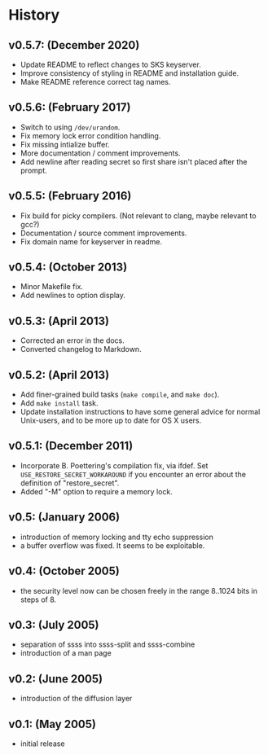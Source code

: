 # History

## v0.5.7: (December 2020)

* Update README to reflect changes to SKS keyserver.
* Improve consistency of styling in README and installation guide.
* Make README reference correct tag names.


## v0.5.6: (February 2017)

* Switch to using `/dev/urandom`.
* Fix memory lock error condition handling.
* Fix missing intialize buffer.
* More documentation / comment improvements.
* Add newline after reading secret so first share isn't placed after the prompt.


## v0.5.5: (February 2016)

* Fix build for picky compilers.  (Not relevant to clang, maybe relevant to gcc?)
* Documentation / source comment improvements.
* Fix domain name for keyserver in readme.


## v0.5.4: (October 2013)

* Minor Makefile fix.
* Add newlines to option display.


## v0.5.3: (April 2013)

* Corrected an error in the docs.
* Converted changelog to Markdown.


## v0.5.2: (April 2013)

* Add finer-grained build tasks (`make compile`, and `make doc`).
* Add `make install` task.
* Update installation instructions to have some general advice for normal
  Unix-users, and to be more up to date for OS X users.


## v0.5.1: (December 2011)

* Incorporate B. Poettering's compilation fix, via ifdef.  Set
  `USE_RESTORE_SECRET_WORKAROUND` if you encounter an error about the
  definition of "restore_secret".
* Added "-M" option to require a memory lock.


## v0.5: (January 2006)

* introduction of memory locking and tty echo suppression
* a buffer overflow was fixed. It seems to be exploitable.


## v0.4: (October 2005)

* the security level now can be chosen freely in the range 8..1024 bits in
  steps of 8.


## v0.3: (July 2005)

* separation of ssss into ssss-split and ssss-combine
* introduction of a man page


## v0.2: (June 2005)

* introduction of the diffusion layer


## v0.1: (May 2005)

* initial release
